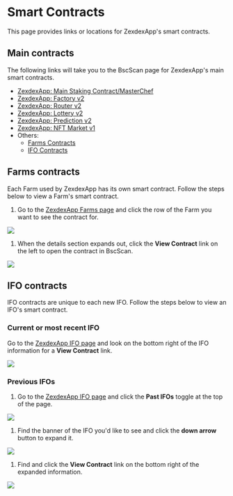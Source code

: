 # Smart Contracts

This page provides links or locations for ZexdexApp's smart contracts.

## Main contracts

The following links will take you to the BscScan page for ZexdexApp's main smart contracts.

* [ZexdexApp: Main Staking Contract/MasterChef](https://bscscan.com/address/0x73feaa1ee314f8c655e354234017be2193c9e24e)
* [ZexdexApp: Factory v2](https://bscscan.com/address/0xca143ce32fe78f1f7019d7d551a6402fc5350c73)
* [ZexdexApp: Router v2](https://bscscan.com/address/0x10ed43c718714eb63d5aa57b78b54704e256024e)
* [ZexdexApp: Lottery v2](https://bscscan.com/address/0x5aF6D33DE2ccEC94efb1bDF8f92Bd58085432d2c)
* [ZexdexApp: Prediction v2](https://bscscan.com/address/0x18b2a687610328590bc8f2e5fedde3b582a49cda)
* [ZexdexApp: NFT Market v1](https://bscscan.com/address/0x17539cca21c7933df5c980172d22659b8c345c5a)
* Others:
  * [Farms Contracts](./#farms-contracts)
  * [IFO Contracts](./#ifo-contracts)

## Farms contracts

Each Farm used by ZexdexApp has its own smart contract. Follow the steps below to view a Farm's smart contract.

1. Go to the [ZexdexApp Farms page](https://zexdex.app/farms) and click the row of the Farm you want to see the contract for.

![](<../../.gitbook/assets/image (126).png>)

1. When the details section expands out, click the **View Contract** link on the left to open the contract in BscScan.

![](<../../.gitbook/assets/image (127).png>)

## IFO contracts

IFO contracts are unique to each new IFO. Follow the steps below to view an IFO's smart contract.

### Current or most recent IFO

Go to the [ZexdexApp IFO page](https://zexdex.app/ifo) and look on the bottom right of the IFO information for a **View Contract** link.

![](<../../.gitbook/assets/image (128).png>)

### Previous IFOs

1. Go to the [ZexdexApp IFO page](https://zexdex.app/ifo) and click the **Past IFOs** toggle at the top of the page.

![](<../../.gitbook/assets/image (129).png>)

1. Find the banner of the IFO you'd like to see and click the **down arrow** button to expand it.

![](<../../.gitbook/assets/image (130).png>)

1. Find and click the **View Contract** link on the bottom right of the expanded information.

![](<../../.gitbook/assets/image (131).png>)
